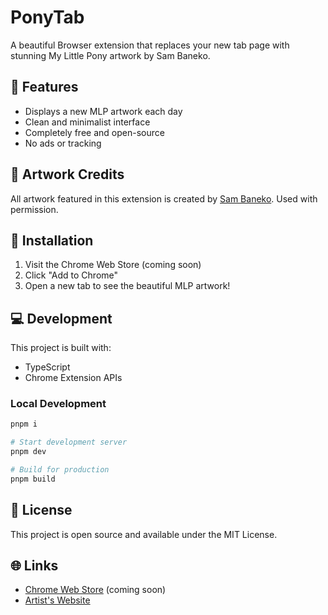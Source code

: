 # PonyTab

A beautiful Browser extension that replaces your new tab page with stunning My Little Pony artwork by Sam Baneko.

## 🌟 Features

- Displays a new MLP artwork each day
- Clean and minimalist interface
- Completely free and open-source
- No ads or tracking

## 🎨 Artwork Credits

All artwork featured in this extension is created by [Sam Baneko](https://spacecatsamba.com/). Used with permission.

## 🚀 Installation

1. Visit the Chrome Web Store (coming soon)
2. Click "Add to Chrome"
3. Open a new tab to see the beautiful MLP artwork!

## 💻 Development

This project is built with:

- TypeScript
- Chrome Extension APIs

### Local Development

```bash
pnpm i

# Start development server
pnpm dev

# Build for production
pnpm build
```

## 📝 License

This project is open source and available under the MIT License.

## 🌐 Links

- [Chrome Web Store](https://chrome.google.com/webstore) (coming soon)
- [Artist's Website](https://spacecatsamba.com/)
